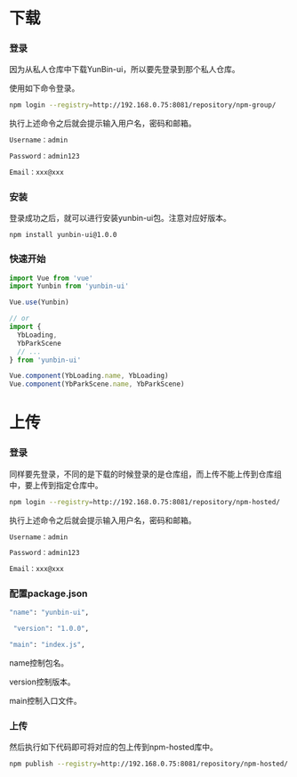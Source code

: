 # 下载

### 登录

因为从私人仓库中下载YunBin-ui，所以要先登录到那个私人仓库。

使用如下命令登录。

```bash
npm login --registry=http://192.168.0.75:8081/repository/npm-group/
```

执行上述命令之后就会提示输入用户名，密码和邮箱。

```bash
Username：admin

Password：admin123

Email：xxx@xxx
```

### 安装

登录成功之后，就可以进行安装yunbin-ui包。注意对应好版本。

```
npm install yunbin-ui@1.0.0
```

### 快速开始

```javascript
import Vue from 'vue'
import Yunbin from 'yunbin-ui'

Vue.use(Yunbin)

// or
import {
  YbLoading,
  YbParkScene
  // ...
} from 'yunbin-ui'

Vue.component(YbLoading.name, YbLoading)
Vue.component(YbParkScene.name, YbParkScene)
```

# 上传

### 登录

同样要先登录，不同的是下载的时候登录的是仓库组，而上传不能上传到仓库组中，要上传到指定仓库中。

```bash
npm login --registry=http://192.168.0.75:8081/repository/npm-hosted/
```

执行上述命令之后就会提示输入用户名，密码和邮箱。

```bash
Username：admin

Password：admin123

Email：xxx@xxx
```

### 配置package.json

```bash
"name": "yunbin-ui",

 "version": "1.0.0",

"main": "index.js",
```

name控制包名。

version控制版本。

main控制入口文件。

### 上传

然后执行如下代码即可将对应的包上传到npm-hosted库中。

```bash
npm publish --registry=http://192.168.0.75:8081/repository/npm-hosted/
```

